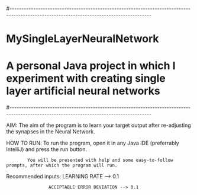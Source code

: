 #-----------------------------------------------------------------------------------------------------------------------------------------
# MySingleLayerNeuralNetwork
# A personal Java project in which I experiment with creating single layer artificial neural networks
#-----------------------------------------------------------------------------------------------------------------------------------------

AIM: The aim of the program is to learn your target output after re-adjusting the synapses in the Neural Network.

HOW TO RUN: To run the program, open it in any Java IDE (preferrably IntelliJ) and press the run button.

            You will be presented with help and some easy-to-follow prompts, after which the program will run.

Recommended inputs: LEARNING RATE --> 0.1

                    ACCEPTABLE ERROR DEVIATION --> 0.1